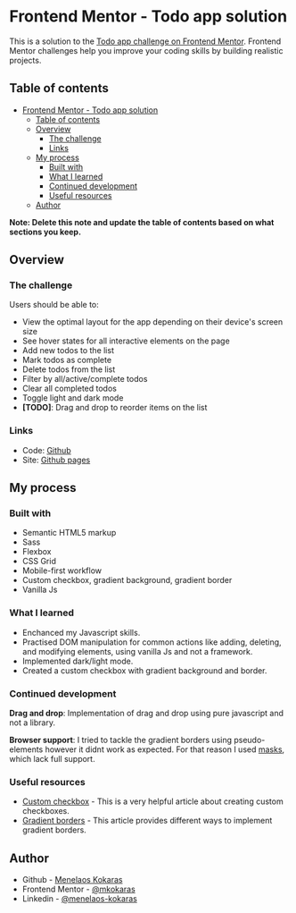 # Frontend Mentor - Todo app solution

This is a solution to the [Todo app challenge on Frontend Mentor](https://www.frontendmentor.io/challenges/todo-app-Su1_KokOW). Frontend Mentor challenges help you improve your coding skills by building realistic projects.

## Table of contents

- [Frontend Mentor - Todo app solution](#frontend-mentor---todo-app-solution)
  - [Table of contents](#table-of-contents)
  - [Overview](#overview)
    - [The challenge](#the-challenge)
    - [Links](#links)
  - [My process](#my-process)
    - [Built with](#built-with)
    - [What I learned](#what-i-learned)
    - [Continued development](#continued-development)
    - [Useful resources](#useful-resources)
  - [Author](#author)

**Note: Delete this note and update the table of contents based on what sections you keep.**

## Overview

### The challenge

Users should be able to:

- View the optimal layout for the app depending on their device's screen size
- See hover states for all interactive elements on the page
- Add new todos to the list
- Mark todos as complete
- Delete todos from the list
- Filter by all/active/complete todos
- Clear all completed todos
- Toggle light and dark mode
- **[TODO]**: Drag and drop to reorder items on the list

<!-- ### Screenshot

**Dark mode**
![](./images/preview-dark.png)

**Light mode**
![](./images/preview-light.png) -->

### Links

- Code: [Github](https://github.com/mkokaras/single-page-design-portfolio)
- Site: [Github pages](https://mkokaras.github.io/single-page-design-portfolio/)

## My process

### Built with

- Semantic HTML5 markup
- Sass
- Flexbox
- CSS Grid
- Mobile-first workflow
- Custom checkbox, gradient background, gradient border
- Vanilla Js

### What I learned

- Enchanced my Javascript skills.
- Practised DOM manipulation for common actions like adding, deleting, and modifying elements, using vanilla Js and not a framework.
- Implemented dark/light mode.
- Created a custom checkbox with gradient background and border.

### Continued development

**Drag and drop**: Implementation of drag and drop using pure javascript and not a library.

**Browser support**: I tried to tackle the gradient borders using pseudo-elements however it didnt work as expected. For that reason I used [masks](https://caniuse.com/css-masks), which lack full support.

### Useful resources

- [Custom checkbox](https://moderncss.dev/pure-css-custom-checkbox-style/) - This is a very helpful article about creating custom checkboxes.
- [Gradient borders](https://nikitahl.com/gradient-border-css) - This article provides different ways to implement gradient borders.

## Author

- Github - [Menelaos Kokaras](https://github.com/mkokaras)
- Frontend Mentor - [@mkokaras](https://www.frontendmentor.io/profile/mkokaras)
- Linkedin - [@menelaos-kokaras](www.linkedin.com/in/menelaos-kokaras-9a6618235)
